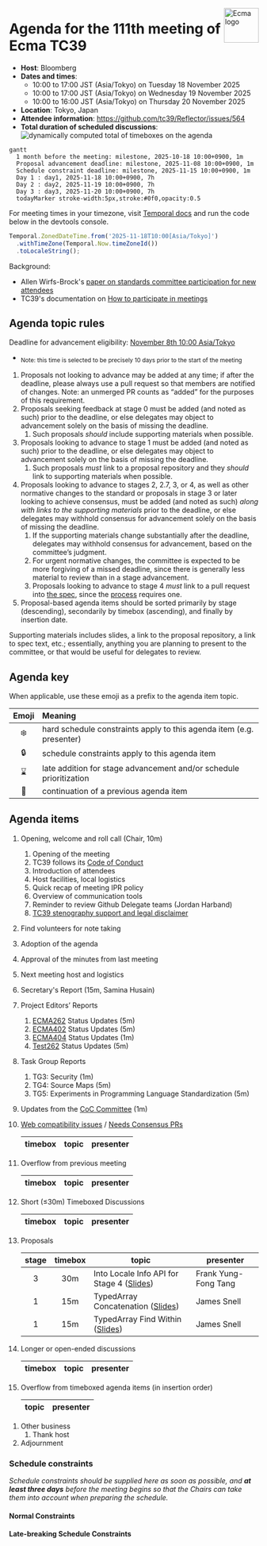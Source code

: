 <img src="../images/Ecma_RVB-003.jpg" align="right" height="70" alt="Ecma logo" /> <!-- markdownlint-disable-line MD041 -->

# Agenda for the 111th meeting of Ecma TC39

- **Host**: Bloomberg
- **Dates and times**:
  - 10:00 to 17:00 JST (Asia/Tokyo) on Tuesday 18 November 2025
  - 10:00 to 17:00 JST (Asia/Tokyo) on Wednesday 19 November 2025
  - 10:00 to 16:00 JST (Asia/Tokyo) on Thursday 20 November 2025
- **Location**: Tokyo, Japan
- **Attendee information**: https://github.com/tc39/Reflector/issues/564
- **Total duration of scheduled discussions**: ![dynamically computed total of timeboxes on the agenda](https://tc39-agenda-time.deno.dev/2025/11/)

```mermaid
gantt
  1 month before the meeting: milestone, 2025-10-18 10:00+0900, 1m
  Proposal advancement deadline: milestone, 2025-11-08 10:00+0900, 1m
  Schedule constraint deadline: milestone, 2025-11-15 10:00+0900, 1m
  Day 1 : day1, 2025-11-18 10:00+0900, 7h
  Day 2 : day2, 2025-11-19 10:00+0900, 7h
  Day 3 : day3, 2025-11-20 10:00+0900, 7h
  todayMarker stroke-width:5px,stroke:#0f0,opacity:0.5
```

For meeting times in your timezone, visit [Temporal docs](https://tc39.es/proposal-temporal/docs/) and run the code below in the devtools console.

```js
Temporal.ZonedDateTime.from('2025-11-18T10:00[Asia/Tokyo]')
  .withTimeZone(Temporal.Now.timeZoneId())
  .toLocaleString();
```

Background:

- Allen Wirfs-Brock's [paper on standards committee participation for new attendees](http://wirfs-brock.com/allen/files/papers/standpats-asianplop2016.pdf)
- TC39's documentation on [How to participate in meetings](https://github.com/tc39/how-we-work/blob/HEAD/how-to-participate-in-meetings.md)

## Agenda topic rules

Deadline for advancement eligibility:  [November 8th 10:00 Asia/Tokyo](https://www.timeanddate.com/countdown/winter?iso=20251118T10&p0=248&msg=111th+TC39+Plenary+in+Tokyo&font=sanserif&csz=1)

- <sub>Note: this time is selected to be precisely 10 days prior to the start of the meeting</sub>

1. Proposals not looking to advance may be added at any time; if after the deadline, please always use a pull request so that members are notified of changes. Note: an unmerged PR counts as “added” for the purposes of this requirement.
1. Proposals seeking feedback at stage 0 must be added (and noted as such) prior to the deadline, or else delegates may object to advancement solely on the basis of missing the deadline.
    1. Such proposals *should* include supporting materials when possible.
1. Proposals looking to advance to stage 1 must be added (and noted as such) prior to the deadline, or else delegates may object to advancement solely on the basis of missing the deadline.
    1. Such proposals *must* link to a proposal repository and they *should* link to supporting materials when possible.
1. Proposals looking to advance to stages 2, 2.7, 3, or 4, as well as other normative changes to the standard or proposals in stage 3 or later looking to achieve consensus, must be added (and noted as such) *along with links to the supporting materials* prior to the deadline, or else delegates may withhold consensus for advancement solely on the basis of missing the deadline.
    1. If the supporting materials change substantially after the deadline, delegates may withhold consensus for advancement, based on the committee’s judgment.
    1. For urgent normative changes, the committee is expected to be more forgiving of a missed deadline, since there is generally less material to review than in a stage advancement.
    1. Proposals looking to advance to stage 4 *must* link to a pull request into [the spec](https://github.com/tc39/ecma262), since the [process](https://tc39.github.io/process-document/) requires one.
1. Proposal-based agenda items should be sorted primarily by stage (descending), secondarily by timebox (ascending), and finally by insertion date.

Supporting materials includes slides, a link to the proposal repository, a link to spec text, etc.; essentially, anything you are planning to present to the committee, or that would be useful for delegates to review.

## Agenda key

When applicable, use these emoji as a prefix to the agenda item topic.

| Emoji | Meaning                                                              |
| :---: | :---                                                                 |
|  ❄️    | hard schedule constraints apply to this agenda item (e.g. presenter) |
|  🔒   | schedule constraints apply to this agenda item                       |
|  ⌛️   | late addition for stage advancement and/or schedule prioritization   |
|  🔁   | continuation of a previous agenda item                               |

## Agenda items

1. Opening, welcome and roll call (Chair, 10m)
    1. Opening of the meeting
    1. TC39 follows its [Code of Conduct](https://tc39.github.io/code-of-conduct/)
    1. Introduction of attendees
    1. Host facilities, local logistics
    1. Quick recap of meeting IPR policy
    1. Overview of communication tools
    1. Reminder to review Github Delegate teams (Jordan Harband)
    1. [TC39 stenography support and legal disclaimer](https://github.com/tc39/Reflector/blob/main/transcriptions.md)
1. Find volunteers for note taking
1. Adoption of the agenda
1. Approval of the minutes from last meeting
1. Next meeting host and logistics
1. Secretary's Report (15m, Samina Husain)
1. Project Editors’ Reports
    1. [ECMA262](https://github.com/tc39/ecma262) Status Updates (5m)
    1. [ECMA402](https://github.com/tc39/ecma402) Status Updates (5m)
    1. [ECMA404](https://www.ecma-international.org/publications/standards/Ecma-404.htm) Status Updates (1m)
    1. [Test262](https://github.com/tc39/test262) Status Updates (5m)
1. Task Group Reports
    <!-- 1. TG2: Internationalization (5m) - in practice, this is covered via the ECMA-402 project editors' report -->
    1. TG3: Security (1m)
    1. TG4: Source Maps (5m)
    1. TG5: Experiments in Programming Language Standardization (5m)
1. Updates from the [CoC Committee](https://tc39.es/code-of-conduct/#code-of-conduct-committee) (1m)
1. [Web compatibility issues](https://github.com/tc39/ecma262/issues?utf8=✓&q=is%3Aopen+label%3A%22web+reality%22+is%3Aissue) / [Needs Consensus PRs](https://github.com/tc39/ecma262/pulls?q=is%3Apr+is%3Aopen+label%3A%22needs+consensus%22)

    | timebox | topic | presenter |
    |:-------:|-------|-----------|

1. Overflow from previous meeting

    | timebox | topic | presenter |
    |:-------:|-------|-----------|

1. Short (≤30m) Timeboxed Discussions

    | timebox | topic | presenter |
    |:-------:|-------|-----------|

1. Proposals

    | stage | timebox | topic | presenter |
    |:-----:|:-------:|-------|-----------|
    | 3 | 30m | Into Locale Info API for Stage 4 ([Slides](https://docs.google.com/presentation/d/17FKrRkWCfNdYui9uRQDRYzv2c3cOCp6ZM7Rly9MwGHM))  | Frank Yung-Fong Tang |
    | 1 | 15m | TypedArray Concatenation ([Slides](https://docs.google.com/presentation/d/1RIhMpf4gY2wX0KZcmCUU6i9l9Ay7WBu0vY4vIsJUwTg/edit?slide=id.p#slide=id.p)) | James Snell |
    | 1 | 15m | TypedArray Find Within ([Slides](https://docs.google.com/presentation/d/1RIhMpf4gY2wX0KZcmCUU6i9l9Ay7WBu0vY4vIsJUwTg/edit?slide=id.g38e87ed9df8_0_0#slide=id.g38e87ed9df8_0_0)) | James Snell |

1. Longer or open-ended discussions

    | timebox | topic | presenter |
    |:-------:|-------|-----------|

1. Overflow from timeboxed agenda items (in insertion order)

    | topic | presenter |
    |-------|-----------|

<!-- 1. Incubation call chartering (15m on the last day) -->

1. Other business
    1. Thank host
1. Adjournment

### Schedule constraints

*Schedule constraints should be supplied here as soon as possible, and **at least three days** before the meeting begins so that the Chairs can take them into account when preparing the schedule.*

<!-- DO NOT PUT YOUR CONSTRAINTS HERE! Put them in one of the next sections: either "Normal Constraints" or "Late-breaking Schedule Constraints" -->

<!-- Be specific! Provide a full name, date and time range that they will or will not be available, and which sessions they are trying to prioritize. Satisfaction not guaranteed, but more information is useful. Conflicting constraints honored on a first-come, first served basis. -->

#### Normal Constraints

<!-- Constraints supplied more than three days before the meeting should go here -->

#### Late-breaking Schedule Constraints

<!-- Constraints supplied less than three days before the meeting should go here -->
